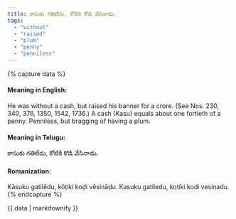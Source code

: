 ```yaml
---
title: కాసుకు గతిలేదు, కోటికి కొడి వేసినాడు.
tags:
  - "without"
  - "raised"
  - "plum"
  - "penny"
  - "penniless"
---
```


{% capture data %}
#### Meaning in English:
He was without a cash, but raised his banner for a crore.
(See Nos. 230, 340, 376, 1350, 1542, 1736.)
A cash (Kasu) equals about one fortieth of a penny.
Penniless, but bragging of having a plum.

#### Meaning in Telugu:
కాసుకు గతిలేదు, కోటికి కొడి వేసినాడు.

#### Romanization:
Kāsuku gatilēdu, kōṭiki koḍi vēsināḍu.
Kasuku gatiledu, kotiki kodi vesinadu.
{% endcapture %}

{{ data | markdownify }}

